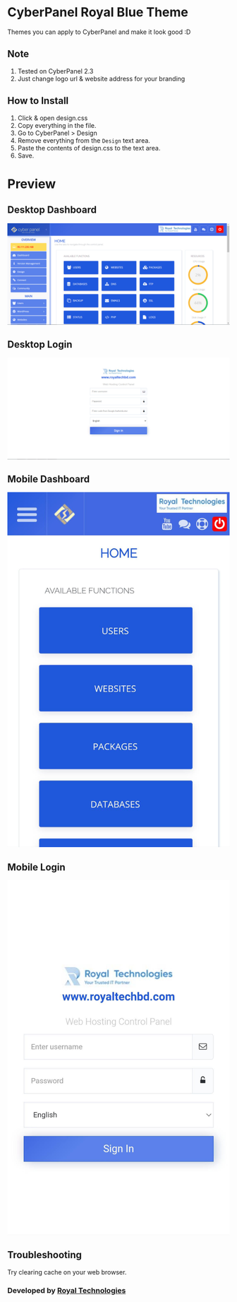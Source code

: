 # CyberPanel Royal Blue Theme
Themes you can apply to CyberPanel and make it look good :D

## Note 
1. Tested on CyberPanel 2.3
2. Just change logo url & website address for your branding

## How to Install
1. Click & open design.css
2. Copy everything in the file.
3. Go to CyberPanel > Design
4. Remove everything from the `Design` text area.
5. Paste the contents of design.css to the text area.
6. Save.


# Preview
## Desktop Dashboard
![image](https://github.com/mehdiakram/cyberpanelroyalbluetheme/blob/ec7c48484ed05f898fa74fb539c7867ef3cc8900/Desktop%20Dashboard.jpg)

## Desktop Login
![image](https://github.com/mehdiakram/cyberpanelroyalbluetheme/blob/ec7c48484ed05f898fa74fb539c7867ef3cc8900/Desktop%20Login.jpg)

## Mobile Dashboard
![image](https://github.com/mehdiakram/cyberpanelroyalbluetheme/blob/ec7c48484ed05f898fa74fb539c7867ef3cc8900/Mobile%20Dashboard.jpg)

## Mobile Login
![image](https://github.com/mehdiakram/cyberpanelroyalbluetheme/blob/ec7c48484ed05f898fa74fb539c7867ef3cc8900/Mobile%20Login.jpg)


## Troubleshooting
Try clearing cache on your web browser.

### Developed by [Royal Technologies](https://www.facebook.com/RoyalTechnologies/)

